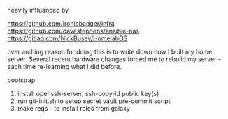
heavily influanced by

https://github.com/ironicbadger/infra
https://github.com/davestephens/ansible-nas
https://gitlab.com/NickBusey/HomelabOS

over arching reason for doing this is to write down how I built my home server.  Several
recent hardware changes forced me to rebuild my server - each time re-learning what I 
did before.

bootstrap
1) install openssh-server, ssh-copy-id public key(s)
2) run git-init.sh to setup secret vault pre-commit script
3) make reqs - to install roles from galaxy